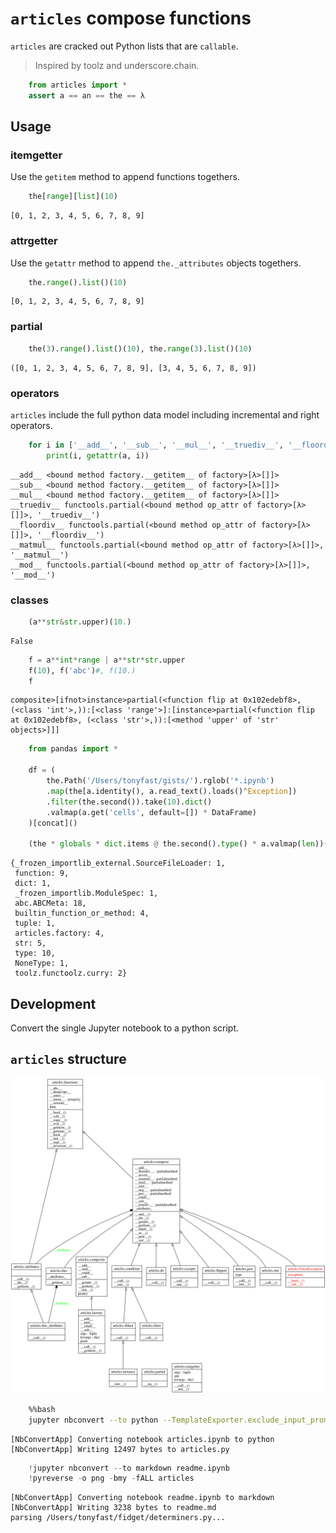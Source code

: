 
# `articles` compose functions

`articles` are cracked out Python lists that are `callable`. 

> Inspired by toolz and underscore.chain.


```python
    from articles import *    
    assert a == an == the == λ
```

## Usage

### itemgetter

Use the `getitem` method to append functions togethers.


```python
    the[range][list](10)
```




    [0, 1, 2, 3, 4, 5, 6, 7, 8, 9]



### attrgetter

Use the `getattr` method to append `the._attributes` objects togethers.


```python
    the.range().list()(10)
```




    [0, 1, 2, 3, 4, 5, 6, 7, 8, 9]



### partial


```python
    the(3).range().list()(10), the.range(3).list()(10)
```




    ([0, 1, 2, 3, 4, 5, 6, 7, 8, 9], [3, 4, 5, 6, 7, 8, 9])



### operators

`articles` include the full python data model including incremental and right operators.


```python
    for i in ['__add__', '__sub__', '__mul__', '__truediv__', '__floordiv__', '__matmul__', '__mod__']:
        print(i, getattr(a, i))
```

    __add__ <bound method factory.__getitem__ of factory>[λ>[]]>
    __sub__ <bound method factory.__getitem__ of factory>[λ>[]]>
    __mul__ <bound method factory.__getitem__ of factory>[λ>[]]>
    __truediv__ functools.partial(<bound method op_attr of factory>[λ>[]]>, '__truediv__')
    __floordiv__ functools.partial(<bound method op_attr of factory>[λ>[]]>, '__floordiv__')
    __matmul__ functools.partial(<bound method op_attr of factory>[λ>[]]>, '__matmul__')
    __mod__ functools.partial(<bound method op_attr of factory>[λ>[]]>, '__mod__')


### classes


```python
    (a**str&str.upper)(10.)
```




    False




```python
    f = a**int*range | a**str*str.upper
    f(10), f('abc')#, f(10.)
    f
```




    composite>[ifnot>instance>partial(<function flip at 0x102edebf8>, (<class 'int'>,)):[<class 'range'>]:[instance>partial(<function flip at 0x102edebf8>, (<class 'str'>,)):[<method 'upper' of 'str' objects>]]]




```python
    from pandas import *

    df = (
        the.Path('/Users/tonyfast/gists/').rglob('*.ipynb')
        .map(the[a.identity(), a.read_text().loads()^Exception])
        .filter(the.second()).take(10).dict()
        .valmap(a.get('cells', default=[]) * DataFrame)
    )[concat]()

    (the * globals * dict.items @ the.second().type() * a.valmap(len))()
```




    {_frozen_importlib_external.SourceFileLoader: 1,
     function: 9,
     dict: 1,
     _frozen_importlib.ModuleSpec: 1,
     abc.ABCMeta: 18,
     builtin_function_or_method: 4,
     tuple: 1,
     articles.factory: 4,
     str: 5,
     type: 10,
     NoneType: 1,
     toolz.functoolz.curry: 2}



## Development

Convert the single Jupyter notebook to a python script.

## `articles` structure

![](classes_No_Name.png)


```bash
    %%bash 
    jupyter nbconvert --to python --TemplateExporter.exclude_input_prompt=True articles.ipynb
```

    [NbConvertApp] Converting notebook articles.ipynb to python
    [NbConvertApp] Writing 12497 bytes to articles.py



```python
    !jupyter nbconvert --to markdown readme.ipynb
    !pyreverse -o png -bmy -fALL articles
```

    [NbConvertApp] Converting notebook readme.ipynb to markdown
    [NbConvertApp] Writing 3238 bytes to readme.md
    parsing /Users/tonyfast/fidget/determiners.py...

